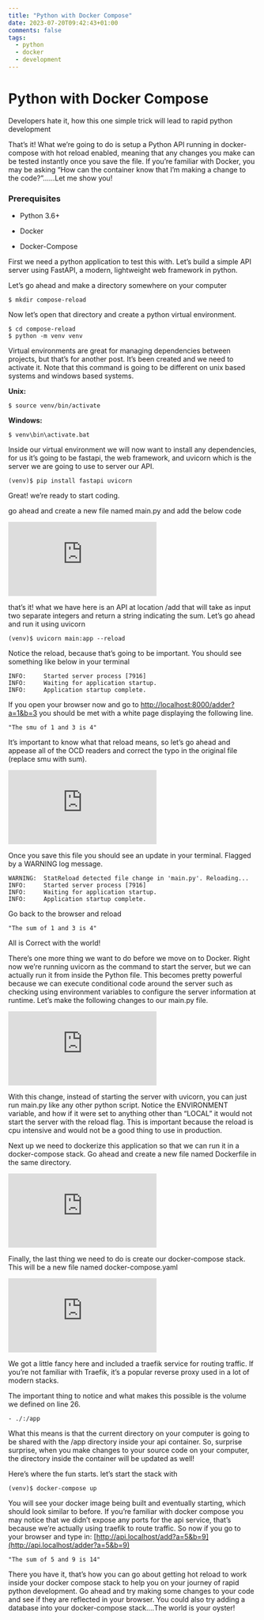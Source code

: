 ```yaml
---
title: "Python with Docker Compose"
date: 2023-07-20T09:42:43+01:00
comments: false
tags:
  - python
  - docker
  - development
---
```



# Python with Docker Compose

Developers hate it, how this one simple trick will lead to rapid python development

That’s it! What we’re going to do is setup a Python API running in docker-compose with hot reload enabled, meaning that any changes you make can be tested instantly once you save the file. If you’re familiar with Docker, you may be asking “How can the container know that I’m making a change to the code?”……Let me show you!

### Prerequisites

* Python 3.6+

* Docker

* Docker-Compose

First we need a python application to test this with. Let’s build a simple API server using FastAPI, a modern, lightweight web framework in python.

Let’s go ahead and make a directory somewhere on your computer

    $ mkdir compose-reload

Now let’s open that directory and create a python virtual environment.

    $ cd compose-reload
    $ python -m venv venv

Virtual environments are great for managing dependencies between projects, but that’s for another post. It’s been created and we need to activate it. Note that this command is going to be different on unix based systems and windows based systems.

**Unix:**

    $ source venv/bin/activate

**Windows:**

    $ venv\bin\activate.bat

Inside our virtual environment we will now want to install any dependencies, for us it’s going to be fastapi, the web framework, and uvicorn which is the server we are going to use to server our API.

    (venv)$ pip install fastapi uvicorn

Great! we’re ready to start coding.

go ahead and create a new file named main.py and add the below code

<iframe src="https://medium.com/media/84cd181b1eac1d3aaac12963a52a8bcb" frameborder=0></iframe>

that’s it! what we have here is an API at location /add that will take as input two separate integers and return a string indicating the sum. Let’s go ahead and run it using uvicorn

    (venv)$ uvicorn main:app --reload

Notice the reload, because that’s going to be important. You should see something like below in your terminal

    INFO:     Started server process [7916]
    INFO:     Waiting for application startup.
    INFO:     Application startup complete.

If you open your browser now and go to [http://localhost:8000/adder?a=1&b=3](http://localhost:8000/adder?a=1&b=3) you should be met with a white page displaying the following line.

    "The smu of 1 and 3 is 4"

It’s important to know what that reload means, so let’s go ahead and appease all of the OCD readers and correct the typo in the original file (replace smu with sum).

<iframe src="https://medium.com/media/a3f921ab2fa76e8ec2e517e18e0f0c3a" frameborder=0></iframe>

Once you save this file you should see an update in your terminal. Flagged by a WARNING log message.

    WARNING:  StatReload detected file change in 'main.py'. Reloading...
    INFO:     Started server process [7916]
    INFO:     Waiting for application startup.
    INFO:     Application startup complete.

Go back to the browser and reload

    "The sum of 1 and 3 is 4"

All is Correct with the world!

There’s one more thing we want to do before we move on to Docker. Right now we’re running uvicorn as the command to start the server, but we can actually run it from inside the Python file. This becomes pretty powerful because we can execute conditional code around the server such as checking using environment variables to configure the server information at runtime. Let’s make the following changes to our main.py file.

<iframe src="https://medium.com/media/95278b52936daf8de35e89e58bc631d9" frameborder=0></iframe>

With this change, instead of starting the server with uvicorn, you can just run main.py like any other python script. Notice the ENVIRONMENT variable, and how if it were set to anything other than “LOCAL” it would not start the server with the reload flag. This is important because the reload is cpu intensive and would not be a good thing to use in production.

Next up we need to dockerize this application so that we can run it in a docker-compose stack. Go ahead and create a new file named Dockerfile in the same directory.

<iframe src="https://medium.com/media/5d1501766097a95647560bdb5c29b0db" frameborder=0></iframe>

Finally, the last thing we need to do is create our docker-compose stack. This will be a new file named docker-compose.yaml

<iframe src="https://medium.com/media/21d4993bfe76f6a4133cad62c034eeef" frameborder=0></iframe>

We got a little fancy here and included a traefik service for routing traffic. If you’re not familiar with Traefik, it’s a popular reverse proxy used in a lot of modern stacks.

The important thing to notice and what makes this possible is the volume we defined on line 26.

    - ./:/app

What this means is that the current directory on your computer is going to be shared with the /app directory inside your api container. So, surprise surprise, when you make changes to your source code on your computer, the directory inside the container will be updated as well!

Here’s where the fun starts. let’s start the stack with

    (venv)$ docker-compose up

You will see your docker image being built and eventually starting, which should look similar to before. If you’re familiar with docker compose you may notice that we didn’t expose any ports for the api service, that’s because we’re actually using traefik to route traffic. So now if you go to your browser and type in: [http://api.localhost/add?a=5&b=9](http://api.localhost/adder?a=5&b=9)

    "The sum of 5 and 9 is 14"

There you have it, that’s how you can go about getting hot reload to work inside your docker compose stack to help you on your journey of rapid python development. Go ahead and try making some changes to your code and see if they are reflected in your browser. You could also try adding a database into your docker-compose stack….The world is your oyster!
